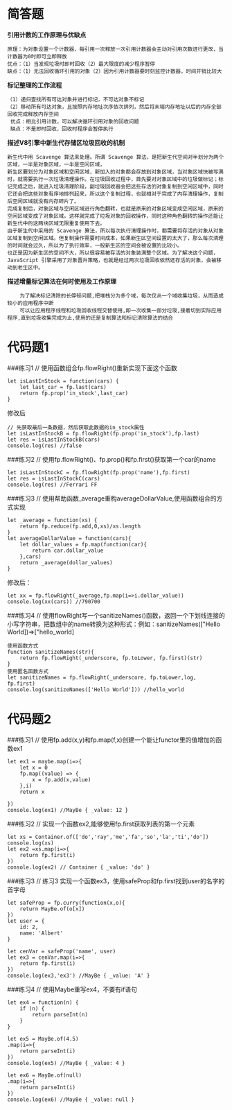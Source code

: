 # 简答题

**引用计数的工作原理与优缺点**
	
	原理：为对象设置一个计数器，每引用一次释放一次引用计数器会主动对引用次数进行更改，当计数器为0时即可立即释放
	优点：（1）当发现垃圾时即时回收（2）最大限度的减少程序暂停
	缺点：（1）无法回收循环引用的对象（2）因为引用计数器要时刻监控计数器，时间开销比较大


**标记整理的工作流程**

	（1）递归查找所有可达对象并进行标记，不可达对象不标记
	（2）移动所有可达对象，且按照内存地址次序依次排列，然后将末端内存地址以后的内存全部回收完成释放内存空间
	 优点：相比引用计数，可以解决循环引用对象的回收问题
	 缺点：不是即时回收，回收时程序会暂停执行
 
**描述V8引擎中新生代存储区垃圾回收的机制**

	新生代中用 Scavenge 算法来处理。所谓 Scavenge 算法，是把新生代空间对半划分为两个区域，一半是对象区域，一半是空闲区域，
	新生区要划分为对象区域和空闲区域，新加入的对象都会存放到对象区域，当对象区域快被写满时，就需要执行一次垃圾清理操作。在垃圾回收过程中，首先要对对象区域中的垃圾做标记；标记完成之后，就进入垃圾清理阶段，副垃圾回收器会把这些存活的对象复制到空闲区域中，同时它还会把这些对象有序地排列起来，所以这个复制过程，也就相对于完成了内存清理操作，复制后空闲区域就没有内存碎片了。
	完成复制后，对象区域与空闲区域进行角色翻转，也就是原来的对象区域变成空闲区域，原来的空闲区域变成了对象区域。这样就完成了垃圾对象的回收操作，同时这种角色翻转的操作还能让新生代中的这两块区域无限重复使用下去。
	由于新生代中采用的 Scavenge 算法，所以每次执行清理操作时，都需要将存活的对象从对象区域复制到空闲区域。但复制操作需要时间成本，如果新生区空间设置的太大了，那么每次清理的时间就会过久，所以为了执行效率，一般新生区的空间会被设置的比较小。
	也正是因为新生区的空间不大，所以很容易被存活的对象装满整个区域。为了解决这个问题，JavaScript 引擎采用了对象晋升策略，也就是经过两次垃圾回收依然还存活的对象，会被移动到老生区中。

**描述增量标记算法在何时使用及工作原理**

		为了解决标记清除的长停顿问题,把堆栈分为多个域，每次仅从一个域收集垃圾，从而造成较小的应用程序中断
		可以让应用程序线程和垃圾回收线程交替使用,即一次收集一部分垃圾,接着切到实际应用程序,直到垃圾收集完成为止,使用的还是复制算法和标记清除算法的结合

# 代码题1
###练习1
// 使用函数组合fp.flowRight()重新实现下面这个函数

	let isLastInStock = function(cars) {
		let last_car = fp.last(cars)
		return fp.prop('in_stock',last_car)
	}
修改后

	// 先获取最后一条数据，然后获取此数据的in_stock属性
	let isLastInStockB = fp.flowRight(fp.prop('in_stock'),fp.last)
	let res = isLastInStockB(cars)
	console.log(res) //false

###练习2
// 使用fp.flowRight()、fp.prop()和fp.first()获取第一个car的name

	let isLastInStockC = fp.flowRight(fp.prop('name'),fp.first)
	let res = isLastInStockC(cars)
	console.log(res) //Ferrari FF

###练习3
// 使用帮助函数_average重构averageDollarValue,使用函数组合的方式实现

	let _average = function(xs) {
		return fp.reduce(fp.add,0,xs)/xs.length
	}
	let averageDollarValue = function(cars){
		let dollar_values = fp.map(function(car){
			return car.dollar_value
		},cars)
		return _average(dollar_values)
	}
	
修改后：
 
	let xx = fp.flowRight(_average,fp.map(i=>i.dollar_value))
	console.log(xx(cars)) //790700
	

###练习4
// 使用flowRight写一个sanitizeNames()函数，返回一个下划线连接的小写字符串，把数组中的name转换为这种形式：例如：sanitizeNames(["Hello World])=>["hello_world]

	使用函数方式
	function sanitizeNames(str){
		return fp.flowRight(_underscore, fp.toLower, fp.first)(str)
	}
	使用匿名函数方式
	let sanitizeNames = fp.flowRight(_underscore, fp.toLower,log, fp.first)
	console.log(sanitizeNames(['Hello World'])) //hello_world

# 代码题2
###练习1
// 使用fp.add(x,y)和fp.map(f,x)创建一个能让functor里的值增加的函数ex1

	let ex1 = maybe.map(i=>{
		let x = 0
		fp.map((value) => {
			x = fp.add(x,value)
		},i)
		return x

	})
	console.log(ex1) //MayBe { _value: 12 }

###练习2
// 实现一个函数ex2,能够使用fp.first获取列表的第一个元素

	let xs = Container.of(['do','ray','me','fa','so','la','ti','do'])
	console.log(xs)
	let ex2 =xs.map(i=>{
		return fp.first(i)
	})
	console.log(ex2) // Container { _value: 'do' }

###练习3
// 练习3 实现一个函数ex3，使用safeProp和fp.first找到user的名字的首字母

	let safeProp = fp.curry(function(x,o){
		return MayBe.of(o[x])
	})
	let user = {
		id: 2,
		name: 'Albert'
	}

	let cenVar = safeProp('name', user)
	let ex3 = cenVar.map(i=>{
		return fp.first(i)
	})
	console.log(ex3,'ex3') //MayBe { _value: 'A' }

###练习4
// 使用Maybe重写ex4，不要有if语句

	let ex4 = function(n) {
		if (n) {
			return parseInt(n)
		}
	}

	let ex5 = MayBe.of(4.5)
	.map(i=>{
		return parseInt(i) 
	})
	console.log(ex5) //MayBe { _value: 4 }

	let ex6 = MayBe.of(null)
	.map(i=>{
		return parseInt(i) 
	})
	console.log(ex6) //MayBe { _value: null }

